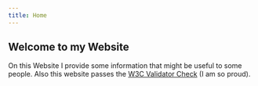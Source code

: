 ```yaml
---
title: Home
---
```

## Welcome to my Website
On this Website I provide some information that might be useful to some people.
Also this website passes the [W3C Validator Check](https://validator.w3.org/nu/?doc=https%3A%2F%2Fjstsmthrgk.github.io%2F) (I am so proud).
